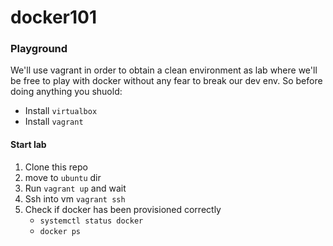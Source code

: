 # docker101

### Playground

We'll use vagrant in order to obtain a clean environment as lab where we'll be free to play with docker without any fear to break our dev env. 
So before doing anything you shuold:

* Install `virtualbox`
* Install `vagrant`

#### Start lab

1. Clone this repo
2. move to `ubuntu` dir
3. Run `vagrant up` and wait
5. Ssh into vm `vagrant ssh`
6. Check if docker has been provisioned correctly
   * `systemctl status docker`
   * `docker ps`



